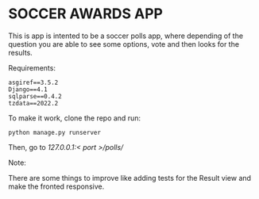 # SOCCER AWARDS APP

This is app is intented to be a soccer polls app, where depending of the question you are able to see some options, vote and then looks for the results.

Requirements:

    asgiref==3.5.2
    Django==4.1
    sqlparse==0.4.2
    tzdata==2022.2

To make it work, clone the repo and run:

    python manage.py runserver

Then, go to _127.0.0.1:< port >/polls/_

Note:

There are some things to improve like adding tests for the Result view and make the fronted responsive.